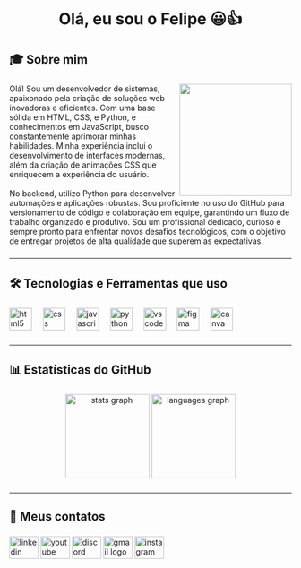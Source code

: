 <h1 align="center">Olá, eu sou o Felipe 😀👍</h1>

###

<h2 align="left">🎓 Sobre mim</h2>

###

<img align="right" height="200" src="https://github.com/LipeSoaress/LipeSoaress/blob/main/assets/M%C3%ADdia.png"  />

###

<p align="left">Olá! Sou um desenvolvedor de sistemas, apaixonado pela criação de soluções web inovadoras e eficientes. Com uma base sólida em HTML, CSS, e Python, e conhecimentos em JavaScript, busco constantemente aprimorar minhas habilidades. Minha experiência inclui o desenvolvimento de interfaces modernas, além da criação de animações CSS que enriquecem a experiência do usuário.<br><br>No backend, utilizo Python para desenvolver automações e aplicações robustas. Sou proficiente no uso do GitHub para versionamento de código e colaboração em equipe, garantindo um fluxo de trabalho organizado e produtivo. Sou um profissional dedicado, curioso e sempre pronto para enfrentar novos desafios tecnológicos, com o objetivo de entregar projetos de alta qualidade que superem as expectativas.</p>

###
---
<h2 align="left">🛠️ Tecnologias e Ferramentas que uso</h2>

###

<div align="left">
  <img src="https://cdn.jsdelivr.net/gh/devicons/devicon/icons/html5/html5-original.svg" height="40" alt="html5 logo"  />
  <img width="12" />
  <img src="https://cdn.jsdelivr.net/gh/devicons/devicon/icons/css3/css3-original.svg" height="40" alt="css logo"  />
  <img width="12" />
  <img src="https://cdn.jsdelivr.net/gh/devicons/devicon/icons/javascript/javascript-original.svg" height="40" alt="javascript logo"  />
  <img width="12" />
  <img src="https://cdn.jsdelivr.net/gh/devicons/devicon/icons/python/python-original.svg" height="40" alt="python logo"  />
  <img width="12" />
  <img src="https://cdn.jsdelivr.net/gh/devicons/devicon/icons/vscode/vscode-original.svg" height="40" alt="vscode logo"  />
  <img width="12" />
  <img src="https://cdn.jsdelivr.net/gh/devicons/devicon/icons/figma/figma-original.svg" height="40" alt="figma logo"  />
  <img width="12" />
  <img src="https://cdn.jsdelivr.net/gh/devicons/devicon/icons/canva/canva-original.svg" height="40" alt="canva logo"  />
</div>

###
---
<h2 align="left">📊 Estatísticas do GitHub</h2>

###

<div align="center">
  <img src="https://github-readme-stats.vercel.app/api?username=LipeSoaress&hide_title=false&hide_rank=false&show_icons=true&include_all_commits=true&count_private=true&disable_animations=false&theme=dark&locale=pt-br&hide_border=false&order=1" height="150" alt="stats graph"  />
  <img src="https://github-readme-stats.vercel.app/api/top-langs?username=LipeSoaress&locale=pt-br&hide_title=false&layout=compact&card_width=320&langs_count=5&theme=dark&hide_border=false&order=2" height="150" alt="languages graph"  />
</div>

###
---
<h2 align="left">📱 Meus contatos</h2>

###

<div align="left">
  <img src="https://raw.githubusercontent.com/maurodesouza/profile-readme-generator/master/src/assets/icons/social/linkedin/default.svg" width="52" height="40" alt="linkedin logo"  />
  <img src="https://raw.githubusercontent.com/maurodesouza/profile-readme-generator/master/src/assets/icons/social/youtube/default.svg" width="52" height="40" alt="youtube logo"  />
  <img src="https://raw.githubusercontent.com/maurodesouza/profile-readme-generator/master/src/assets/icons/social/discord/default.svg" width="52" height="40" alt="discord logo"  />
  <img src="https://raw.githubusercontent.com/maurodesouza/profile-readme-generator/master/src/assets/icons/social/gmail/default.svg" width="52" height="40" alt="gmail logo"  />
  <a href="https://www.instagram.com/fe.so4res/" target="_blank">
    <img src="https://raw.githubusercontent.com/maurodesouza/profile-readme-generator/master/src/assets/icons/social/instagram/default.svg" width="52" height="40" alt="instagram logo"  />
  </a>
</div>

###

